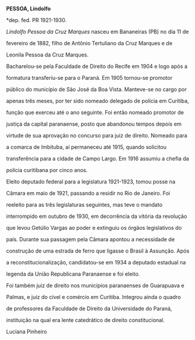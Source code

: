 **PESSOA, Lindolfo**



\*dep. fed. PR 1921-1930.



*Lindolfo Pessoa da Cruz Marques* nasceu em Bananeiras (PB) no dia 11 de

fevereiro de 1882, filho de Antônio Tertuliano da Cruz Marques e de

Leonila Pessoa da Cruz Marques.



Bacharelou-se pela Faculdade de Direito do Recife em 1904 e logo após a

formatura transferiu-se para o Paraná. Em 1905 tornou-se promotor

público do município de São José da Boa Vista. Manteve-se no cargo por

apenas três meses, por ter sido nomeado delegado de polícia em Curitiba,

função que exerceu até o ano seguinte. Foi então nomeado promotor de

justiça da capital paranaense, posto que abandonou tempos depois em

virtude de sua aprovação no concurso para juiz de direito. Nomeado para

a comarca de Imbituba, aí permaneceu até 1915, quando solicitou

transferência para a cidade de Campo Largo. Em 1916 assumiu a chefia da

polícia curitibana por cinco anos.



Eleito deputado federal para a legislatura 1921-1923, tomou posse na

Câmara em maio de 1921, passando a residir no Rio de Janeiro. Foi

reeleito para as três legislaturas seguintes, mas teve o mandato

interrompido em outubro de 1930, em decorrência da vitória da revolução

que levou Getúlio Vargas ao poder e extinguiu os órgãos legislativos do

país. Durante sua passagem pela Câmara apontou a necessidade de

construção de uma estrada de ferro que ligasse o Brasil à Assunção. Após

a reconstitucionalização, candidatou-se em 1934 a deputado estadual na

legenda da União Republicana Paranaense e foi eleito.



Foi também juiz de direito nos municípios paranaenses de Guarapuava e

Palmas, e juiz do cível e comércio em Curitiba. Integrou ainda o quadro

de professores da Faculdade de Direito da Universidade do Paraná,

instituição na qual era lente catedrático de direito constitucional.



Luciana Pinheiro



